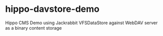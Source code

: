 # hippo-davstore-demo
Hippo CMS Demo using Jackrabbit VFSDataStore against WebDAV server as a binary content storage
